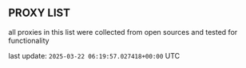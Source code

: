 ## PROXY LIST

all proxies in this list were collected from open sources and tested for functionality

last update: `2025-03-22 06:19:57.027418+00:00` UTC